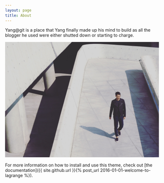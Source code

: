 ```yaml
---
layout: page
title: About
---
```

Yang@git is a place that Yang finally made up his mind to build as all the blogger he used were either shutted down or starting to charge.

![yang pic](/assets/img/yang1.jpg?raw=true "Yang1")

For more information on how to install and use this theme, check out [the documentation]({{ site.github.url }}{% post_url 2016-01-01-welcome-to-lagrange %}).
